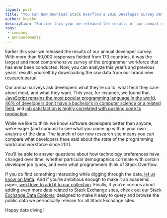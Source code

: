 ```yaml
---
layout: post
title: "You Can Now Download Stack Overflow’s 2016 Developer Survey Data"
author: kcpike
description: "Earlier this year we released the results of our annual developer survey. With more than 50,000 responses fielded from 173 countries, it was the largest and most comprehensive survey of the programmer workforce that has ever been conducted."
tags:
 - company
 - announcements
---
```

Earlier this year we released the results of our annual developer survey. With more than 50,000 responses fielded from 173 countries, it was the largest and most comprehensive survey of the programmer workforce that has ever been conducted. Now, you can analyze this year’s and previous years’ results yourself by downloading the raw data from our brand new [research portal](http://stackoverflow.com/research). 

Our annual surveys ask developers what they’re up to, what tech they care about most, and what they want. This year, for instance, we found that [JavaScript remains the most popular programming language in the world](https://stackoverflow.com/research/developer-survey-2016#technology-most-popular-technologies), [46% of developers don’t have a bachelor’s in computer science or a related field](https://stackoverflow.com/research/developer-survey-2016#developer-profile-education), and [job satisfaction is highly correlated with pushing code to production](https://stackoverflow.com/research/developer-survey-2016#work-checking-in-code). 

While we like to think we know software developers better than anyone, we’re eager (and curious) to see what you come up with in your own analysis of the data. The launch of our new research site means you can compare what developers have said about the state of the programming world and workforce since 2011. 

You’ll be able to answer questions about how technology preferences have changed over time, whether particular demographics correlate with certain developer job types, and even what programmers think of Stack Overflow.

If you do find something interesting while digging through the data, [let us know on Meta](http://meta.stackoverflow.com/). And if you’re ambitious enough to make it an academic paper, [we’d love to add it to our collection](http://meta.stackexchange.com/questions/134495/academic-papers-using-stack-exchange-data/134496#134496). Finally, if you’re curious about adding even more data related to Stack Exchange sites, check out [our Stack Exchange Data Explorer](https://blog.stackoverflow.com/2016/06/learn-more-about-your-site-with-the-se-data-explorer-heres-how/), designed to make it easy to query and browse the public data we periodically release for all Stack Exchange sites.

Happy data diving! 
